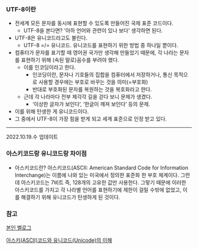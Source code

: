 ### UTF-8이란
- 전세계 모든 문자를 동시에 표현할 수 있도록 만들어진 국제 표준 코드이다.
  - UTF-8을 본다면? '아하 언어와 관련이 있나 보다' 생각하면 된다.
- UTF-8은 유니코드라고도 불린다.
  - UTF-8 =/= 유니코드. 유니코드를 표현하기 위한 방법 중 하나일 뿐이다.
- 컴퓨터가 문자를 표기할 때 영어권 국가만 생각해 만들었기 때문에, 각 나라는 문자를 표현하기 위해 (속된 말로)꼼수를 부려야 했다.
  - 이를 인코딩이라고 한다.
    - 인코딩이란, 문자나 기호들의 집합을 컴퓨터에서 저장하거나, 통신 목적으로 사용할 경우에는 부호로 바꾸는 것을 의미(=부호화)
    - 반대로 부호화된 문자를 복원하는 것을 복호화라고 한다.
  - 근데 각 나라마다 전부 제각각 길을 걷다 보니 문제가 생겼다.
    - ‘이상한 글자가 보인다’, ‘한글이 깨져 보인다’ 등의 문제.
- 이를 위해 탄생한 게 유니코드이다.
- 그 중에서 UTF-8이 가장 힘을 받게 되고 세계 표준으로 인정 받고 있다.

---

2022.10.19.수 업데이트

### 아스키코드랑 유니코드랑 차이점

- 아스키코드란?
아스키코드(ASCII: American Standard Code for Information Interchange)는 이름에 나와 있는 미국에서 정의한 표준화 한 부호 체계이다.
그런데 아스키코드는 7비트 즉, 128개의 고유한 값만 사용한다.
그렇기 때문에 이러한 아스키코드를 가지고 각 나라별 언어를 표현하기에 제한이 걸릴 수밖에 없었고,
이를 해결하기 위해 유니코드가 탄생하게 된 것이다.


### 참고

[본인 벨로그](https://velog.io/@veklog/TIL-221018-%EB%AA%A9)

[아스키(ASCII)코드와 유니코드(Unicode)의 이해](https://whatisthenext.tistory.com/m/103)

